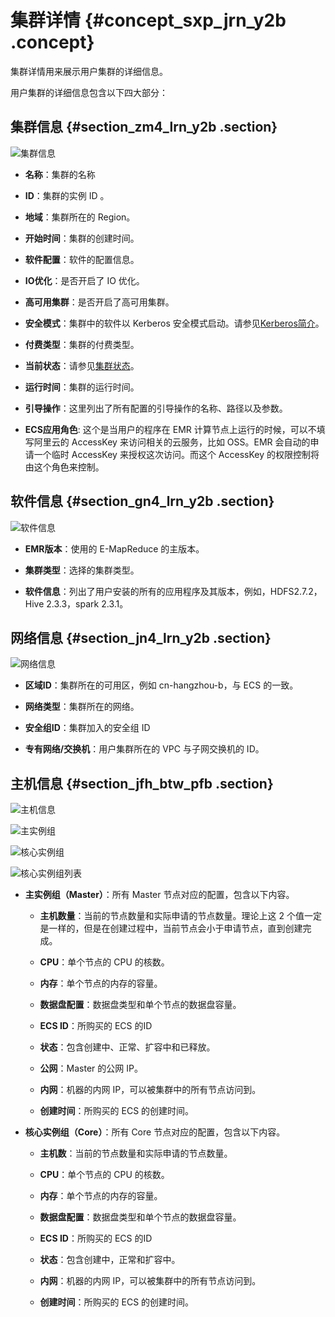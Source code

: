 # 集群详情 {#concept_sxp_jrn_y2b .concept}

集群详情用来展示用户集群的详细信息。

用户集群的详细信息包含以下四大部分：

## 集群信息 {#section_zm4_lrn_y2b .section}

![集群信息](http://static-aliyun-doc.oss-cn-hangzhou.aliyuncs.com/assets/img/17857/155117141810441_zh-CN.png)

-   **名称**：集群的名称

-   **ID**：集群的实例 ID 。
-   **地域**：集群所在的 Region。

-   **开始时间**：集群的创建时间。

-   **软件配置**：软件的配置信息。

-   **IO优化**：是否开启了 IO 优化。
-   **高可用集群**：是否开启了高可用集群。

-   **安全模式**：集群中的软件以 Kerberos 安全模式启动。请参见[Kerberos简介](intl.zh-CN/用户指南/Kerberos认证/Kerberos简介.md#)。
-   **付费类型**：集群的付费类型。

-   **当前状态**：请参见[集群状态](../../../../../intl.zh-CN/常见错误排除/附录/状态表.md#)。

-   **运行时间**：集群的运行时间。

-   **引导操作**：这里列出了所有配置的引导操作的名称、路径以及参数。
-   **ECS应用角色**: 这个是当用户的程序在 EMR 计算节点上运行的时候，可以不填写阿里云的 AccessKey 来访问相关的云服务，比如 OSS。EMR 会自动的申请一个临时 AccessKey 来授权这次访问。而这个 AccessKey 的权限控制将由这个角色来控制。

## 软件信息 {#section_gn4_lrn_y2b .section}

![软件信息](http://static-aliyun-doc.oss-cn-hangzhou.aliyuncs.com/assets/img/17857/155117141810443_zh-CN.jpg)

-   **EMR版本**：使用的 E-MapReduce 的主版本。

-   **集群类型**：选择的集群类型。

-   **软件信息**：列出了用户安装的所有的应用程序及其版本，例如，HDFS2.7.2，Hive 2.3.3，spark 2.3.1。


## 网络信息 {#section_jn4_lrn_y2b .section}

![网络信息](http://static-aliyun-doc.oss-cn-hangzhou.aliyuncs.com/assets/img/17857/155117141810444_zh-CN.png)

-   **区域ID**：集群所在的可用区，例如 cn-hangzhou-b，与 ECS 的一致。

-   **网络类型**：集群所在的网络。

-   **安全组ID**：集群加入的安全组 ID

-   **专有网络/交换机**：用户集群所在的 VPC 与子网交换机的 ID。


## 主机信息 {#section_jfh_btw_pfb .section}

![主机信息](http://static-aliyun-doc.oss-cn-hangzhou.aliyuncs.com/assets/img/17857/155117141814299_zh-CN.png)

![主实例组](http://static-aliyun-doc.oss-cn-hangzhou.aliyuncs.com/assets/img/17857/155117141814297_zh-CN.png)

![核心实例组](http://static-aliyun-doc.oss-cn-hangzhou.aliyuncs.com/assets/img/17857/155117141814300_zh-CN.png)

![核心实例组列表](http://static-aliyun-doc.oss-cn-hangzhou.aliyuncs.com/assets/img/17857/155117141814298_zh-CN.png)

-   **主实例组（Master）**：所有 Master 节点对应的配置，包含以下内容。

    -   **主机数量**：当前的节点数量和实际申请的节点数量。理论上这 2 个值一定是一样的，但是在创建过程中，当前节点会小于申请节点，直到创建完成。

    -   **CPU**：单个节点的 CPU 的核数。

    -   **内存**：单个节点的内存的容量。

    -   **数据盘配置**：数据盘类型和单个节点的数据盘容量。

    -   **ECS ID**：所购买的 ECS 的ID

    -   **状态**：包含创建中、正常、扩容中和已释放。

    -   **公网**：Master 的公网 IP。

    -   **内网**：机器的内网 IP，可以被集群中的所有节点访问到。

    -   **创建时间**：所购买的 ECS 的创建时间。

-   **核心实例组（Core）**：所有 Core 节点对应的配置，包含以下内容。

    -   **主机数**：当前的节点数量和实际申请的节点数量。

    -   **CPU**：单个节点的 CPU 的核数。

    -   **内存**：单个节点的内存的容量。

    -   **数据盘配置**：数据盘类型和单个节点的数据盘容量。

    -   **ECS ID**：所购买的 ECS 的ID

    -   **状态**：包含创建中，正常和扩容中。

    -   **内网**：机器的内网 IP，可以被集群中的所有节点访问到。

    -   **创建时间**：所购买的 ECS 的创建时间。


